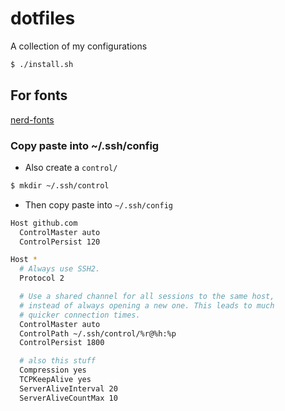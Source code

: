 # dotfiles
A collection of my configurations
```bash
$ ./install.sh
```
## For fonts
[nerd-fonts](https://github.com/ryanoasis/nerd-fonts#font-installation)

### Copy paste into ~/.ssh/config
- Also create a `control/`
```bash
$ mkdir ~/.ssh/control
```
- Then copy paste into `~/.ssh/config`
```bash
Host github.com
  ControlMaster auto
  ControlPersist 120

Host *
  # Always use SSH2.
  Protocol 2

  # Use a shared channel for all sessions to the same host,
  # instead of always opening a new one. This leads to much
  # quicker connection times.
  ControlMaster auto
  ControlPath ~/.ssh/control/%r@%h:%p
  ControlPersist 1800

  # also this stuff
  Compression yes
  TCPKeepAlive yes
  ServerAliveInterval 20
  ServerAliveCountMax 10
```
